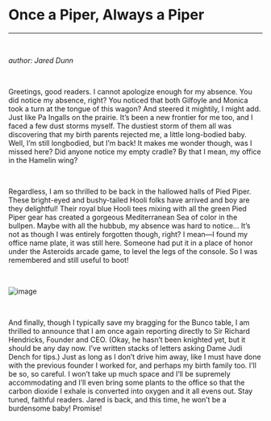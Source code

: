 # Once a Piper, Always a Piper
---
&nbsp;

*author: Jared Dunn*

&nbsp;

Greetings, good readers. I cannot apologize enough for my absence. You did notice my absence, right? You noticed that both Gilfoyle and Monica took a turn at the tongue of this wagon? And steered it mightily, I might add. Just like Pa Ingalls on the prairie. It’s been a new frontier for me too, and I faced a few dust storms myself. The dustiest storm of them all was discovering that my birth parents rejected me, a little long-bodied baby. Well, I’m still longbodied, but I’m back! It makes me wonder though, was I missed here? Did anyone notice my empty cradle? By that I mean, my office in the Hamelin wing?

&nbsp;

Regardless, I am so thrilled to be back in the hallowed halls of Pied Piper. These bright-eyed and bushy-tailed Hooli folks have arrived and boy are they delightful! Their royal blue Hooli tees mixing with all the green Pied Piper gear has created a gorgeous Mediterranean Sea of color in the bullpen. Maybe with all the hubbub, my absence was hard to notice… It’s not as though I was entirely forgotten though, right? I mean—I found my office name plate, it was still here. Someone had put it in a place of honor under the Asteroids arcade game, to level the legs of the console. So I was remembered and still useful to boot!

&nbsp;

![image](/images/news/once.jpg)

&nbsp;

And finally, though I typically save my bragging for the Bunco table, I am thrilled to announce that I am once again reporting directly to Sir Richard Hendricks, Founder and CEO. (Okay, he hasn’t been knighted yet, but it should be any day now. I’ve written stacks of letters asking Dame Judi Dench for tips.) Just as long as I don’t drive him away, like I must have done with the previous founder I worked for, and perhaps my birth family too. I’ll be so, so careful. I won’t take up much space and I’ll be supremely accommodating and I’ll even bring some plants to the office so that the carbon dioxide I exhale is converted into oxygen and it all evens out. Stay tuned, faithful readers. Jared is back, and this time, he won’t be a burdensome baby! Promise!
